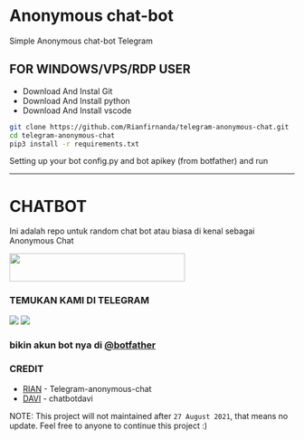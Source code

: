 # Anonymous chat-bot

Simple Anonymous chat-bot Telegram


## FOR WINDOWS/VPS/RDP USER

* Download And Instal Git
* Download And Install python
* Download And Install vscode 
```bash
git clone https://github.com/Rianfirnanda/telegram-anonymous-chat.git
cd telegram-anonymous-chat
pip3 install -r requirements.txt
```
Setting up your bot config.py and bot apikey (from botfather) and run


---------
# CHATBOT

Ini adalah repo untuk random chat bot atau biasa di kenal sebagai Anonymous Chat

<b>
<a href="https://heroku.com/deploy?template=https://github.com/Rianfirnanda/telegram-anonymous-chat"><img src="https://img.shields.io/badge/Deploy ke HEROKU-blue?style=badge&logo=heroku"width="310" height="50"/></a>
</b>

### TEMUKAN KAMI DI TELEGRAM

<a href="https://t.me/rfirsy"><img src="https://img.shields.io/badge/Rian Firnanda-blue?style=for-the-badge&logo=Telegram" /></a>
<a href="https://t.me/Robogroup"><img src="https://img.shields.io/badge/SUPPORT GROUP-black?style=for-the-badge&logo=Telegram" /></a>

### bikin akun bot nya di [@botfather](https://t.me/botfather)


### CREDIT
* [RIAN](https://github.com/Rianfirnanda/telegram-anonymous-chat) - Telegram-anonymous-chat
* [DAVI](https://github.com/davi78/chatbotdavi) - chatbotdavi


NOTE: This project will not maintained after `27 August 2021`, that means no update. Feel free to anyone to continue this project :)

